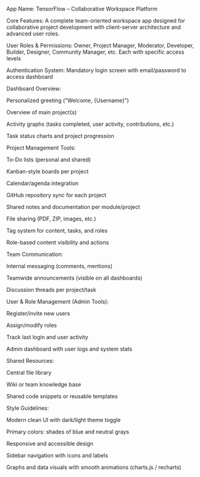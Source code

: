App Name:
TensorFlow – Collaborative Workspace Platform

Core Features:
A complete team-oriented workspace app designed for collaborative project development with client-server architecture and advanced user roles.

User Roles & Permissions: Owner, Project Manager, Moderator, Developer, Builder, Designer, Community Manager, etc. Each with specific access levels

Authentication System: Mandatory login screen with email/password to access dashboard

Dashboard Overview:

Personalized greeting ("Welcome, {Username}")

Overview of main project(s)

Activity graphs (tasks completed, user activity, contributions, etc.)

Task status charts and project progression

Project Management Tools:

To-Do lists (personal and shared)

Kanban-style boards per project

Calendar/agenda integration

GitHub repository sync for each project

Shared notes and documentation per module/project

File sharing (PDF, ZIP, images, etc.)

Tag system for content, tasks, and roles

Role-based content visibility and actions

Team Communication:

Internal messaging (comments, mentions)

Teamwide announcements (visible on all dashboards)

Discussion threads per project/task

User & Role Management (Admin Tools):

Register/invite new users

Assign/modify roles

Track last login and user activity

Admin dashboard with user logs and system stats

Shared Resources:

Central file library

Wiki or team knowledge base

Shared code snippets or reusable templates

Style Guidelines:

Modern clean UI with dark/light theme toggle

Primary colors: shades of blue and neutral grays

Responsive and accessible design

Sidebar navigation with icons and labels

Graphs and data visuals with smooth animations (charts.js / recharts)
